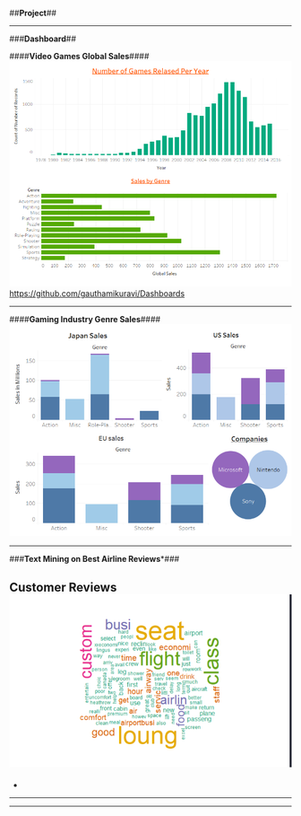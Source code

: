 ##**Project**##

---

###**Dashboard**##

####**Video Games Global Sales**####
<img src="images/Global_Games_Data.png?raw=true"/>
https://github.com/gauthamikuravi/Dashboards

---
####**Gaming Industry Genre Sales**####
<img src="images/Sales by different Genre.png?raw=true"/>

---

###**Text Mining on Best Airline Reviews***###

**Customer Reviews**
<img src="images/NLP.png?raw=true"/>
-
- 

---




---

